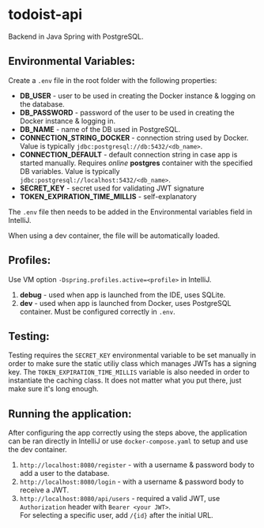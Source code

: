 # todoist-api

Backend in Java Spring with PostgreSQL. 

## Environmental Variables:
Create a `.env` file in the root folder with the following properties:
* **DB_USER** - user to be used in creating the Docker instance & logging on the database.
* **DB_PASSWORD** - password of the user to be used in creating the Docker instance & logging in.
* **DB_NAME** - name of the DB used in PostgreSQL.
* **CONNECTION_STRING_DOCKER** - connection string used by Docker. Value is typically `jdbc:postgresql://db:5432/<db_name>`.
* **CONNECTION_DEFAULT** - default connection string in case app is started manually. Requires _online_ **postgres** container with the specified DB variables. Value is typically `jdbc:postgresql://localhost:5432/<db_name>`.
* **SECRET_KEY** - secret used for validating JWT signature
* **TOKEN_EXPIRATION_TIME_MILLIS** - self-explanatory

The `.env` file then needs to be added in the Environmental variables field in IntelliJ. 

When using a dev container, the file will be automatically loaded.

## Profiles:
Use VM option `-Dspring.profiles.active=<profile>` in IntelliJ.
1. **debug** - used when app is launched from the IDE, uses SQLite.
2. **dev** - used when app is launched from Docker, uses PostgreSQL container. Must be configured correctly in `.env`.

## Testing:
Testing requires the `SECRET_KEY` environmental variable to be set manually in order to make sure the static utiliy class which manages JWTs has a signing key.
The `TOKEN_EXPIRATION_TIME_MILLIS` variable is also needed in order to instantiate the caching class.
It does not matter what you put there, just make sure it's long enough.

## Running the application:
After configuring the app correctly using the steps above, the application can be ran directly in IntelliJ or use `docker-compose.yaml` to setup and use the dev container.

1. `http://localhost:8080/register` - with a username & password body to add a user to the database.
2. `http://localhost:8080/login` - with a username & password body to receive a JWT.
3. `http://localhost:8080/api/users` - required a valid JWT, use `Authorization` header with `Bearer <your JWT>`.
<br>For selecting a specific user, add `/{id}` after the initial URL.
